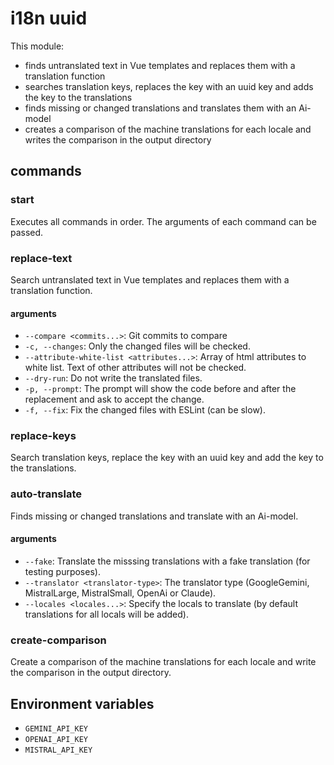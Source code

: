 # i18n uuid
This module:
- finds untranslated text in Vue templates and replaces them with a translation function
- searches translation keys, replaces the key with an uuid key and adds the key to the translations
- finds missing or changed translations and translates them with an Ai-model
- creates a comparison of the machine translations for each locale and writes the comparison in the output directory

## commands

### start
Executes all commands in order. The arguments of each command can be passed.

### replace-text
Search untranslated text in Vue templates and replaces them with a translation function.

#### arguments
- `--compare <commits...>`: Git commits to compare
- `-c, --changes`: Only the changed files will be checked.
- `--attribute-white-list <attributes...>`: Array of html attributes to white list. Text of other attributes will not be checked.
- `--dry-run`: Do not write the translated files.
- `-p, --prompt`: The prompt will show the code before and after the replacement and ask to accept the change.
- `-f, --fix`: Fix the changed files with ESLint (can be slow).

### replace-keys
Search translation keys, replace the key with an uuid key and add the key to the translations.

### auto-translate
Finds missing or changed translations and translate with an Ai-model.

#### arguments
- `--fake`: Translate the misssing translations with a fake translation (for testing purposes).
- `--translator <translator-type>`: The translator type (GoogleGemini, MistralLarge, MistralSmall, OpenAi or Claude).
- `--locales <locales...>`: Specify the locals to translate (by default translations for all locals will be added).

### create-comparison
Create a comparison of the machine translations for each locale and write the comparison in the output directory.

## Environment variables
- `GEMINI_API_KEY`
- `OPENAI_API_KEY`
- `MISTRAL_API_KEY`
